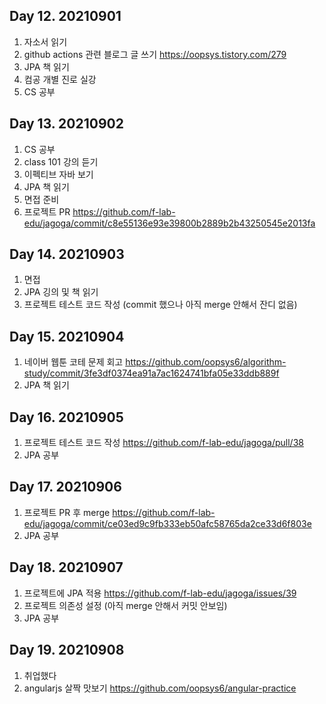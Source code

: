 ## Day 12. 20210901

1. 자소서 읽기
2. github actions 관련 블로그 글 쓰기
https://oopsys.tistory.com/279
3. JPA 책 읽기
4. 컴공 개별 진로 실강
5. CS 공부

## Day 13. 20210902

1. CS 공부
2. class 101 강의 듣기
3. 이펙티브 자바 보기
4. JPA 책 읽기
5. 면접 준비
6. 프로젝트 PR
https://github.com/f-lab-edu/jagoga/commit/c8e55136e93e39800b2889b2b43250545e2013fa

## Day 14. 20210903

1. 면접
2. JPA 깅의 및 책 읽기
3. 프로젝트 테스트 코드 작성 (commit 했으나 아직 merge 안해서 잔디 없음)

## Day 15. 20210904

1. 네이버 웹툰 코테 문제 회고
https://github.com/oopsys6/algorithm-study/commit/3fe3df0374ea91a7ac1624741bfa05e33ddb889f
2. JPA 책 읽기

## Day 16. 20210905

1. 프로젝트 테스트 코드 작성
https://github.com/f-lab-edu/jagoga/pull/38
2. JPA 공부

## Day 17. 20210906

1. 프로젝트 PR 후 merge
https://github.com/f-lab-edu/jagoga/commit/ce03ed9c9fb333eb50afc58765da2ce33d6f803e
2. JPA 공부

## Day 18. 20210907

1. 프로젝트에 JPA 적용
https://github.com/f-lab-edu/jagoga/issues/39
2. 프로젝트 의존성 설정 (아직 merge 안해서 커밋 안보임)
3. JPA 공부

## Day 19. 20210908

1. 취업했다
2. angularjs 살짝 맛보기
https://github.com/oopsys6/angular-practice
